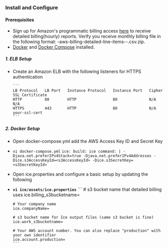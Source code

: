 
### Install and Configure

#### Prerequisites 

- Sign up for Amazon's programmatic billing access [here](http://docs.aws.amazon.com/awsaccountbilling/latest/aboutv2/detailed-billing-reports.html) to receive detailed billing(hourly) reports. Verify you receive monthly billing file in the following format: <accountid>-aws-billing-detailed-line-items-<year>-<month>.csv.zip.
- [Docker](https://docs.docker.com/installation/) and [Docker Compose](https://docs.docker.com/compose/install/) installed.

##### 1. ELB Setup

- Create an Amazon ELB with the following listeners for HTTPS authentication

      ```
      LB Protocol   LB Port   Instance Protocol   Instance Port   Cipher   SSL Certificate
      HTTP          80        HTTP                80              N/A        N/A
      HTTPS         443       HTTP                80              N/A        your-ssl-cert
      ```

##### 2. Docker Setup

- Open docker-compose.yml add the AWS Access Key ID and Secret Key 
- `vi docker-compose.yml`
      ```
      ice:
        build: ice
        command: |
          -Djava.net.preferIPv4Stack=true
          -Djava.net.preferIPv4Addresses
          -Dice.s3AccessKeyId=<s3AccessKeyId>
          -Dice.s3SecretKey=<s3SecretKeyId>
      ```

- Open ice.properties and configure a basic setup by updating the following 
- **`vi ice/assets/ice.properties`**
      ```
      # s3 bucket name that detailed billing uses
      ice.billing_s3bucketname=
      
      # Your company name
      ice.companyName=
      
      # s3 bucket name for Ice output files (same s3 bucket is fine)
      ice.work_s3bucketname=
      
      # Your AWS account number. You can also replace "production" with your own identifier 
      ice.account.production=
      ```

